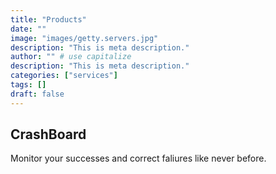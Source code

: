 ```yaml
---
title: "Products"
date: ""
image: "images/getty.servers.jpg"
description: "This is meta description."
author: "" # use capitalize
description: "This is meta description."
categories: ["services"]
tags: []
draft: false
---
```


## CrashBoard

Monitor your successes and correct faliures like never before.